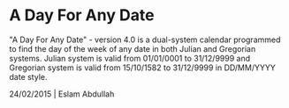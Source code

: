 # A Day For Any Date
"A Day For Any Date" - version 4.0 is a dual-system calendar programmed to find the day of the week of any date in both Julian and Gregorian systems.
Julian system is valid from 01/01/0001 to 31/12/9999 and Gregorian system is valid from 15/10/1582 to 31/12/9999 in DD/MM/YYYY date style.

24/02/2015 | Eslam Abdullah

